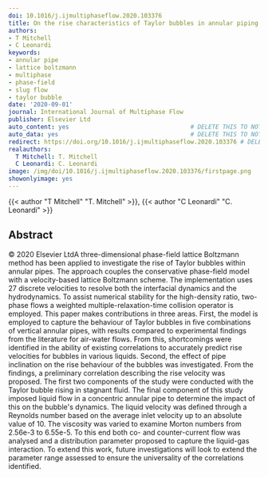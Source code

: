 ```yaml
---
doi: 10.1016/j.ijmultiphaseflow.2020.103376
title: On the rise characteristics of Taylor bubbles in annular piping
authors:
- T Mitchell
- C Leonardi
keywords:
- annular pipe
- lattice boltzmann
- multiphase
- phase-field
- slug flow
- taylor bubble
date: '2020-09-01'
journal: International Journal of Multiphase Flow
publisher: Elsevier Ltd
auto_content: yes                                  # DELETE THIS TO NOT AUTO GENERATE CONTENT
auto_data: yes                                     # DELETE THIS TO NOT AUTO GENERATE METADATA
redirect: https://doi.org/10.1016/j.ijmultiphaseflow.2020.103376 # DELETE THIS TO NOT REDIRECT
realauthors:
  T Mitchell: T. Mitchell
  C Leonardi: C. Leonardi
image: /img/doi/10.1016/j.ijmultiphaseflow.2020.103376/firstpage.png
showonlyimage: yes
---
```

{{< author "T Mitchell" "T. Mitchell" >}}, {{< author "C Leonardi" "C. Leonardi" >}}

## Abstract
© 2020 Elsevier LtdA three-dimensional phase-field lattice Boltzmann method has been applied to investigate the rise of Taylor bubbles within annular pipes. The approach couples the conservative phase-field model with a velocity-based lattice Boltzmann scheme. The implementation uses 27 discrete velocities to resolve both the interfacial dynamics and the hydrodynamics. To assist numerical stability for the high-density ratio, two-phase flows a weighted multiple-relaxation-time collision operator is employed. This paper makes contributions in three areas. First, the model is employed to capture the behaviour of Taylor bubbles in five combinations of vertical annular pipes, with results compared to experimental findings from the literature for air-water flows. From this, shortcomings were identified in the ability of existing correlations to accurately predict rise velocities for bubbles in various liquids. Second, the effect of pipe inclination on the rise behaviour of the bubbles was investigated. From the findings, a preliminary correlation describing the rise velocity was proposed. The first two components of the study were conducted with the Taylor bubble rising in stagnant fluid. The final component of this study imposed liquid flow in a concentric annular pipe to determine the impact of this on the bubble's dynamics. The liquid velocity was defined through a Reynolds number based on the average inlet velocity up to an absolute value of 10. The viscosity was varied to examine Morton numbers from 2.56e-3 to 6.55e-5. To this end both co- and counter-current flow was analysed and a distribution parameter proposed to capture the liquid-gas interaction. To extend this work, future investigations will look to extend the parameter range assessed to ensure the universality of the correlations identified.
